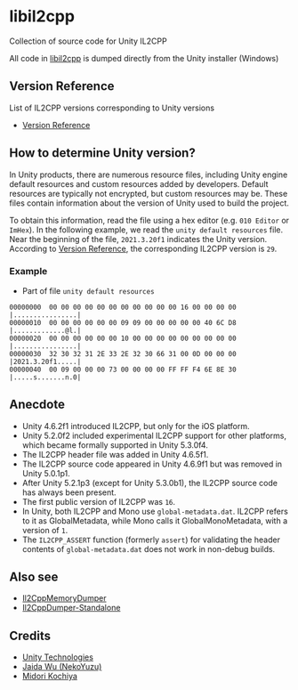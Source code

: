 # libil2cpp

Collection of source code for Unity IL2CPP

All code in [libil2cpp](libil2cpp) is dumped directly from the Unity installer (Windows)

## Version Reference

List of IL2CPP versions corresponding to Unity versions

- [Version Reference](IL2CPP_Version.md)

## How to determine Unity version?

In Unity products, there are numerous resource files, including Unity engine default resources and custom resources added by developers. Default resources are typically not encrypted, but custom resources may be. These files contain information about the version of Unity used to build the project.

To obtain this information, read the file using a hex editor (e.g. `010 Editor` or `ImHex`). In the following example, we read the `unity default resources` file. Near the beginning of the file, `2021.3.20f1` indicates the Unity version. According to [Version Reference](#version-reference), the corresponding IL2CPP version is `29`.

### Example

- Part of file `unity default resources`

```
00000000  00 00 00 00 00 00 00 00 00 00 00 16 00 00 00 00  |................|
00000010  00 00 00 00 00 00 09 09 00 00 00 00 00 40 6C D8  |.............@l.|
00000020  00 00 00 00 00 00 10 00 00 00 00 00 00 00 00 00  |................|
00000030  32 30 32 31 2E 33 2E 32 30 66 31 00 0D 00 00 00  |2021.3.20f1.....|
00000040  00 09 00 00 00 73 00 00 00 00 FF FF F4 6E 8E 30  |.....s.......n.0|
```

## Anecdote

- Unity 4.6.2f1 introduced IL2CPP, but only for the iOS platform.
- Unity 5.2.0f2 included experimental IL2CPP support for other platforms, which became formally supported in Unity 5.3.0f4.
- The IL2CPP header file was added in Unity 4.6.5f1.
- The IL2CPP source code appeared in Unity 4.6.9f1 but was removed in Unity 5.0.1p1.
- After Unity 5.2.1p3 (except for Unity 5.3.0b1), the IL2CPP source code has always been present.
- The first public version of IL2CPP was `16`.
- In Unity, both IL2CPP and Mono use `global-metadata.dat`. IL2CPP refers to it as GlobalMetadata, while Mono calls it GlobalMonoMetadata, with a version of `1`.
- The `IL2CPP_ASSERT` function (formerly `assert`) for validating the header contents of `global-metadata.dat` does not work in non-debug builds.

## Also see

- [Il2CppMemoryDumper](https://github.com/MlgmXyysd/Il2CppMemoryDumper)
- [Il2CppDumper-Standalone](https://github.com/MlgmXyysd/Il2CppDumper-Standalone)

## Credits

- [Unity Technologies](https://unity.com/)
- [Jaida Wu (NekoYuzu)](https://github.com/MlgmXyysd)
- [Midori Kochiya](https://github.com/kmod-midori)
